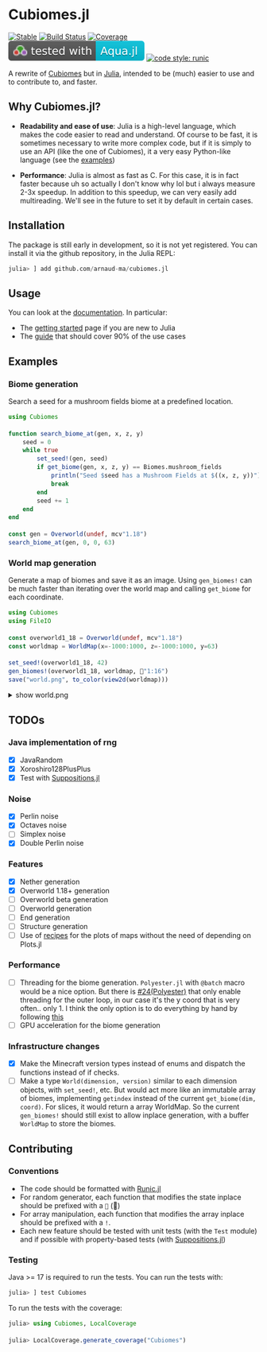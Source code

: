 # Cubiomes.jl

<!--- [![Stable](https://img.shields.io/badge/docs-stable-blue.svg)](https://arnaud-ma.github.io/Cubiomes.jl/stable/)
--->
[![Stable](https://img.shields.io/badge/docs-stable-blue.svg)](https://arnaud-ma.github.io/Cubiomes.jl/stable/)
[![Build Status](https://github.com/arnaud-ma/cubiomes.jl/actions/workflows/CI.yml/badge.svg?branch=main)](https://github.com/arnaud-ma/cubiomes.jl/actions/workflows/CI.yml?query=branch%3Amain)
[![Coverage](https://codecov.io/gh/arnaud-ma/Cubiomes.jl/branch/main/graph/badge.svg)](https://codecov.io/gh/arnaud-ma/Cubiomes.jl)
[![Aqua](https://raw.githubusercontent.com/JuliaTesting/Aqua.jl/master/badge.svg)](https://github.com/JuliaTesting/Aqua.jl)
[![code style: runic](https://img.shields.io/badge/code_style-%E1%9A%B1%E1%9A%A2%E1%9A%BE%E1%9B%81%E1%9A%B2-black)](https://github.com/fredrikekre/Runic.jl)

A rewrite of [Cubiomes](https://github.com/Cubitect/cubiomes) but in [Julia](https://julialang.org/), intended to be (much) easier to use and to contribute to, and faster.

## Why Cubiomes.jl?

- **Readability and ease of use**: Julia is a high-level language, which makes the code easier to read and understand. Of course to be fast, it is sometimes necessary to write more complex code, but if it is simply to use an API (like the one of Cubiomes), it a very easy Python-like language (see the [examples](#examples))

- **Performance**: Julia is almost as fast as C. For this case, it is in fact faster because uh so actually I don't know why lol but i always measure 2-3x speedup. In addition to this speedup, we can very easily add multireading. We'll see in the future to set it by default in certain cases.

## Installation

The package is still early in development, so it is not yet registered. You can install it via the github repository, in the Julia REPL:

```julia
julia> ] add github.com/arnaud-ma/cubiomes.jl
```

## Usage

You can look at the [documentation](https://arnaud-ma.github.io/Cubiomes.jl/stable/). In particular:

- The [getting started](https://arnaud-ma.github.io/Cubiomes.jl/stable/gettingstarted) page if you are new to Julia
- The [guide](https://arnaud-ma.github.io/Cubiomes.jl/stable/guide) that should cover 90% of the use cases

## Examples

### Biome generation

Search a seed for a mushroom fields biome at a predefined location.

```julia
using Cubiomes

function search_biome_at(gen, x, z, y)
    seed = 0
    while true
        set_seed!(gen, seed)
        if get_biome(gen, x, z, y) == Biomes.mushroom_fields
            println("Seed $seed has a Mushroom Fields at $((x, z, y))")
            break
        end
        seed += 1
    end
end

const gen = Overworld(undef, mcv"1.18")
search_biome_at(gen, 0, 0, 63)
```

### World map generation

Generate a map of biomes and save it as an image. Using `gen_biomes!` can be much faster than iterating over the world map
and calling `get_biome` for each coordinate.

```julia
using Cubiomes
using FileIO

const overworld1_18 = Overworld(undef, mcv"1.18")
const worldmap = WorldMap(x=-1000:1000, z=-1000:1000, y=63)

set_seed!(overworld1_18, 42)
gen_biomes!(overworld1_18, worldmap, 📏"1:16")
save("world.png", to_color(view2d(worldmap)))
```

<details>
<summary>show world.png</summary>
<img src="docs/src/assets/world.png" alt="World map"/>
</details>

## TODOs

### Java implementation of rng

- [X] JavaRandom
- [X] Xoroshiro128PlusPlus
- [X] Test with [Suppositions.jl](https://github.com/Seelengrab/Supposition.jl)

### Noise

- [X] Perlin noise
- [X] Octaves noise
- [ ] Simplex noise
- [X] Double Perlin noise

### Features

- [X] Nether generation
- [X] Overworld 1.18+ generation
- [ ] Overworld beta generation
- [ ] Overworld generation
- [ ] End generation
- [ ] Structure generation
- [ ] Use of [recipes](https://docs.juliaplots.org/stable/recipes/) for the plots of maps without the need of depending on Plots.jl

### Performance

- [ ] Threading for the biome generation. `Polyester.jl` with `@batch` macro would be a nice option. But
there is [#24(Polyester)](https://github.com/JuliaSIMD/Polyester.jl/issues/24) that only enable threading for the outer loop, in our case it's the y coord that is very often.. only 1. I think the only option
is to do everything by hand by following [this](https://discourse.julialang.org/t/how-can-i-arrange-to-only-use-threads-if-the-number-of-iteration-is-higher-than-minimum/68177/16)
- [ ] GPU acceleration for the biome generation

### Infrastructure changes

- [X] Make the Minecraft version types instead of enums and dispatch the functions instead of if checks.
- [ ] Make a type `World(dimension, version)` similar to each dimension objects, with `set_seed!`, etc. But would act
more like an immutable array of biomes, implementing `getindex` instead of the current `get_biome(dim, coord)`. For slices,
it would return a array WorldMap. So the current `gen_biomes!` should still exist to allow inplace generation, with a buffer
`WorldMap` to store the biomes.

## Contributing

### Conventions

- The code should be formatted with [Runic.jl](https://github.com/fredrikekre/Runic.jl)
- For random generator, each function that modifies the state inplace should be prefixed with a `🎲` (:game_die:)
- For array manipulation, each function that modifies the array inplace should be prefixed with a `!`.
- Each new feature should be tested with unit tests (with the `Test` module) and if possible with property-based tests (with [Suppositions.jl](https://github.com/Seelengrab/Supposition.jl))

### Testing

Java >= 17 is required to run the tests.
You can run the tests with:

```julia
julia> ] test Cubiomes
```

To run the tests with the coverage:

```julia
julia> using Cubiomes, LocalCoverage

julia> LocalCoverage.generate_coverage("Cubiomes")
```

